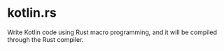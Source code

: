 # kotlin.rs
Write Kotlin code using Rust macro programming, and it will be compiled through the Rust compiler.
